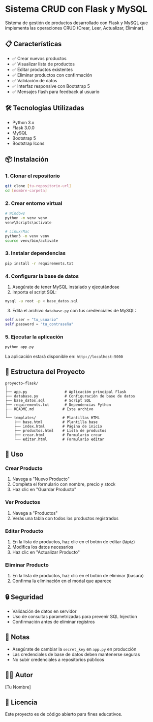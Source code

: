 # Sistema CRUD con Flask y MySQL

Sistema de gestión de productos desarrollado con Flask y MySQL que implementa las operaciones CRUD (Crear, Leer, Actualizar, Eliminar).

## 📋 Características

- ✅ Crear nuevos productos
- ✅ Visualizar lista de productos
- ✅ Editar productos existentes
- ✅ Eliminar productos con confirmación
- ✅ Validación de datos
- ✅ Interfaz responsive con Bootstrap 5
- ✅ Mensajes flash para feedback al usuario

## 🛠️ Tecnologías Utilizadas

- Python 3.x
- Flask 3.0.0
- MySQL
- Bootstrap 5
- Bootstrap Icons

## 📦 Instalación

### 1. Clonar el repositorio

```bash
git clone [tu-repositorio-url]
cd [nombre-carpeta]
```

### 2. Crear entorno virtual

```bash
# Windows
python -m venv venv
venv\Scripts\activate

# Linux/Mac
python3 -m venv venv
source venv/bin/activate
```

### 3. Instalar dependencias

```bash
pip install -r requirements.txt
```

### 4. Configurar la base de datos

1. Asegúrate de tener MySQL instalado y ejecutándose
2. Importa el script SQL:

```bash
mysql -u root -p < base_datos.sql
```

3. Edita el archivo `database.py` con tus credenciales de MySQL:

```python
self.user = "tu_usuario"
self.password = "tu_contraseña"
```

### 5. Ejecutar la aplicación

```bash
python app.py
```

La aplicación estará disponible en: `http://localhost:5000`

## 📁 Estructura del Proyecto

```
proyecto-flask/
│
├── app.py                 # Aplicación principal Flask
├── database.py            # Configuración de base de datos
├── base_datos.sql         # Script SQL
├── requirements.txt       # Dependencias Python
├── README.md             # Este archivo
│
└── templates/            # Plantillas HTML
    ├── base.html         # Plantilla base
    ├── index.html        # Página de inicio
    ├── productos.html    # Lista de productos
    ├── crear.html        # Formulario crear
    └── editar.html       # Formulario editar
```

## 🚀 Uso

### Crear Producto
1. Navega a "Nuevo Producto"
2. Completa el formulario con nombre, precio y stock
3. Haz clic en "Guardar Producto"

### Ver Productos
1. Navega a "Productos"
2. Verás una tabla con todos los productos registrados

### Editar Producto
1. En la lista de productos, haz clic en el botón de editar (lápiz)
2. Modifica los datos necesarios
3. Haz clic en "Actualizar Producto"

### Eliminar Producto
1. En la lista de productos, haz clic en el botón de eliminar (basura)
2. Confirma la eliminación en el modal que aparece

## 🔒 Seguridad

- Validación de datos en servidor
- Uso de consultas parametrizadas para prevenir SQL Injection
- Confirmación antes de eliminar registros

## 📝 Notas

- Asegúrate de cambiar la `secret_key` en `app.py` en producción
- Las credenciales de base de datos deben mantenerse seguras
- No subir credenciales a repositorios públicos

## 👨‍💻 Autor

[Tu Nombre]

## 📄 Licencia

Este proyecto es de código abierto para fines educativos.